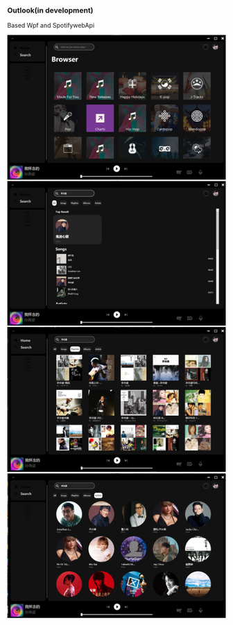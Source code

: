 ### Outlook(in development)

Based Wpf and SpotifywebApi




![](./screenshot/1.png)
![](./screenshot/2.png)
![](./screenshot/3.png)
![](./screenshot/4.png)